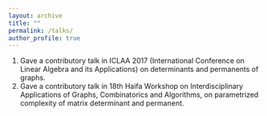 ```yaml
---
layout: archive
title: ""
permalink: /talks/
author_profile: true
---
```

1. Gave a contributory talk in ICLAA 2017 (International Conference on Linear Algebra and its Applications) on determinants and permanents of graphs.
2. Gave a contributory talk in 18th Haifa Workshop on Interdisciplinary Applications of Graphs, Combinatorics and Algorithms, on parametrized complexity of matrix determinant and permanent.
